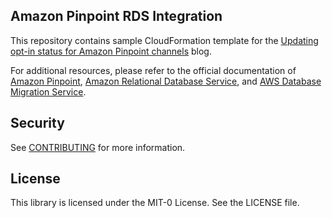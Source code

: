 ## Amazon Pinpoint RDS Integration

This repository contains sample CloudFormation template for the [Updating opt-in status for Amazon Pinpoint channels](https://aws.amazon.com/blogs/messaging-and-targeting/updating-opt-in-status-for-amazon-pinpoint-channels/) blog.

For additional resources, please refer to the official documentation of [Amazon Pinpoint](https://docs.aws.amazon.com/pinpoint/latest/userguide/welcome.html), [Amazon Relational Database Service](https://docs.aws.amazon.com/AmazonRDS/latest/UserGuide/Welcome.html), and [AWS Database Migration Service](https://docs.aws.amazon.com/dms/latest/userguide/Welcome.html).

## Security

See [CONTRIBUTING](CONTRIBUTING.md#security-issue-notifications) for more information.

## License

This library is licensed under the MIT-0 License. See the LICENSE file.
